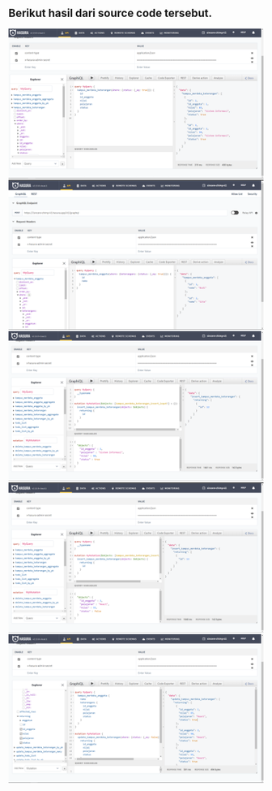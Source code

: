 ## Berikut hasil dari source code tersebut. 
![Screenshot](../screenshot/Screenshot-Soal-no.6(2).png)
![Screenshot](../screenshot/Screenshot-Soal-no.6(3).png)
![Screenshot](../screenshot/Screenshot-no.7.png)
![Screenshot](../screenshot/Screenshot-no.7(2).png)
![Screenshot](../screenshot/Screenshot-no.8.png)
